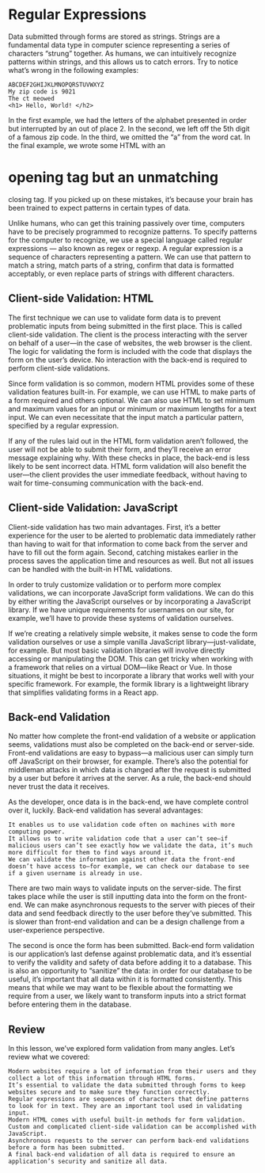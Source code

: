 # Regular Expressions

Data submitted through forms are stored as strings. Strings are a fundamental data type in computer science representing a series of characters “strung” together. As humans, we can intuitively recognize patterns within strings, and this allows us to catch errors. Try to notice what’s wrong in the following examples:

    ABCDEF2GHIJKLMNOPQRSTUVWXYZ
    My zip code is 9021
    The ct meowed
    <h1> Hello, World! </h2>

In the first example, we had the letters of the alphabet presented in order but interrupted by an out of place 2. In the second, we left off the 5th digit of a famous zip code. In the third, we omitted the “a” from the word cat. In the final example, we wrote some HTML with an <h1> opening tag but an unmatching </h2> closing tag. If you picked up on these mistakes, it’s because your brain has been trained to expect patterns in certain types of data.

Unlike humans, who can get this training passively over time, computers have to be precisely programmed to recognize patterns. To specify patterns for the computer to recognize, we use a special language called regular expressions — also known as regex or regexp. A regular expression is a sequence of characters representing a pattern. We can use that pattern to match a string, match parts of a string, confirm that data is formatted acceptably, or even replace parts of strings with different characters.





## Client-side Validation: HTML

The first technique we can use to validate form data is to prevent problematic inputs from being submitted in the first place. This is called client-side validation. The client is the process interacting with the server on behalf of a user—in the case of websites, the web browser is the client. The logic for validating the form is included with the code that displays the form on the user’s device. No interaction with the back-end is required to perform client-side validations.

Since form validation is so common, modern HTML provides some of these validation features built-in. For example, we can use HTML to make parts of a form required and others optional. We can also use HTML to set minimum and maximum values for an input or minimum or maximum lengths for a text input. We can even necessitate that the input match a particular pattern, specified by a regular expression.

If any of the rules laid out in the HTML form validation aren’t followed, the user will not be able to submit their form, and they’ll receive an error message explaining why. With these checks in place, the back-end is less likely to be sent incorrect data. HTML form validation will also benefit the user—the client provides the user immediate feedback, without having to wait for time-consuming communication with the back-end.


## Client-side Validation: JavaScript

Client-side validation has two main advantages. First, it’s a better experience for the user to be alerted to problematic data immediately rather than having to wait for that information to come back from the server and have to fill out the form again. Second, catching mistakes earlier in the process saves the application time and resources as well. But not all issues can be handled with the built-in HTML validations.

In order to truly customize validation or to perform more complex validations, we can incorporate JavaScript form validations. We can do this by either writing the JavaScript ourselves or by incorporating a JavaScript library. If we have unique requirements for usernames on our site, for example, we’ll have to provide these systems of validation ourselves.

If we’re creating a relatively simple website, it makes sense to code the form validation ourselves or use a simple vanilla JavaScript library—just-validate, for example. But most basic validation libraries will involve directly accessing or manipulating the DOM. This can get tricky when working with a framework that relies on a virtual DOM—like React or Vue. In those situations, it might be best to incorporate a library that works well with your specific framework. For example, the formik library is a lightweight library that simplifies validating forms in a React app.


## Back-end Validation

No matter how complete the front-end validation of a website or application seems, validations must also be completed on the back-end or server-side. Front-end validations are easy to bypass—a malicious user can simply turn off JavaScript on their browser, for example. There’s also the potential for middleman attacks in which data is changed after the request is submitted by a user but before it arrives at the server. As a rule, the back-end should never trust the data it receives.

As the developer, once data is in the back-end, we have complete control over it, luckily. Back-end validation has several advantages:

    It enables us to use validation code often on machines with more computing power.
    It allows us to write validation code that a user can’t see—if malicious users can’t see exactly how we validate the data, it’s much more difficult for them to find ways around it.
    We can validate the information against other data the front-end doesn’t have access to—for example, we can check our database to see if a given username is already in use.

There are two main ways to validate inputs on the server-side. The first takes place while the user is still inputting data into the form on the front-end. We can make asynchronous requests to the server with pieces of their data and send feedback directly to the user before they’ve submitted. This is slower than front-end validation and can be a design challenge from a user-experience perspective.

The second is once the form has been submitted. Back-end form validation is our application’s last defense against problematic data, and it’s essential to verify the validity and safety of data before adding it to a database. This is also an opportunity to “sanitize” the data: in order for our database to be useful, it’s important that all data within it is formatted consistently. This means that while we may want to be flexible about the formatting we require from a user, we likely want to transform inputs into a strict format before entering them in the database.


## Review

In this lesson, we’ve explored form validation from many angles. Let’s review what we covered:

    Modern websites require a lot of information from their users and they collect a lot of this information through HTML forms.
    It’s essential to validate the data submitted through forms to keep websites secure and to make sure they function correctly.
    Regular expressions are sequences of characters that define patterns to look for in text. They are an important tool used in validating input.
    Modern HTML comes with useful built-in methods for form validation.
    Custom and complicated client-side validation can be accomplished with JavaScript.
    Asynchronous requests to the server can perform back-end validations before a form has been submitted.
    A final back-end validation of all data is required to ensure an application’s security and sanitize all data.






